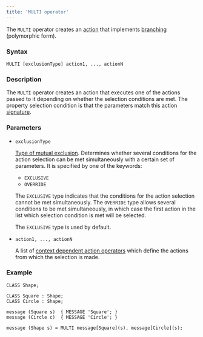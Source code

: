 ```yaml
---
title: 'MULTI operator'
---
```


The `MULTI` operator creates an [action](Actions.md) that implements [branching](Branching_CASE_IF_MULTI.md#poly) (polymorphic form).

### Syntax

```
MULTI [exclusionType] action1, ..., actionN 
```

### Description

The `MULTI` operator creates an action that executes one of the actions passed to it depending on whether the selection conditions are met. The property selection condition is that the parameters match this action [signature](CLASS_operator.md). 

### Parameters

- `exclusionType`

    [Type of mutual exclusion](Branching_CASE_IF_MULTI.md#exclusive). Determines whether several conditions for the action selection can be met simultaneously with a certain set of parameters. It is specified by one of the keywords:

    - `EXCLUSIVE`
    - `OVERRIDE`

  The `EXCLUSIVE` type indicates that the conditions for the action selection cannot be met simultaneously. The `OVERRIDE` type allows several conditions to be met simultaneously, in which case the first action in the list which selection condition is met will be selected. 

    The `EXCLUSIVE` type is used by default.

- `action1, ..., actionN` 

    A list of [context dependent action operators](Action_operators.md#contextdependent) which define the actions from which the selection is made.

### Example

```lsf
CLASS Shape;

CLASS Square : Shape;
CLASS Circle : Shape;

message (Square s)  { MESSAGE 'Square'; }
message (Circle c)  { MESSAGE 'Circle'; }

message (Shape s) = MULTI message[Square](s), message[Circle](s);
```
